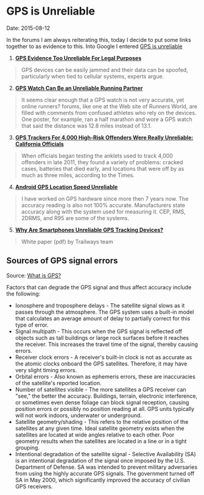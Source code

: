 # GPS is Unreliable #
Date: 2015-08-12

In the forums I am always reiterating this, today I decide to put some links together to as evidence to this. Into Google I entered [GPS is unreliable](https://www.google.com/search?q=GPS+is+unreliable)

1. **[GPS Evidence Too Unreliable For Legal Purposes](http://www.informationweek.com/location-services/gps-evidence-too-unreliable-for-legal-purposes/d/d-id/1079120?)**
> GPS devices can be easily jammed and their data can be spoofed, particularly when tied to cellular systems, experts argue.

2. **[GPS Watch Can Be an Unreliable Running Partner](http://www.nytimes.com/2011/12/20/health/nutrition/gps-watches-may-not-track-runs-accurately.html?pagewanted=all&_r=0)**
> It seems clear enough that a GPS watch is not very accurate, yet online runners? forums, like one at the Web site of Runners World, are filled with comments from confused athletes who rely on the devices. One poster, for example, ran a half marathon and wore a GPS watch that said the distance was 12.8 miles instead of 13.1.  

3. **[GPS Trackers For 4,000 High-Risk Offenders Were Really Unreliable: California Officials](http://www.businessinsider.com.au/gps-tracking-flaws-california-criminals-2013-4)**
> When officials began testing the anklets used to track 4,000 offenders in late 2011, they found a variety of problems: cracked cases, batteries that died early, and locations that were off by as much as three miles, according to the Times.

4. **[Android GPS Location Speed Unreliable](http://stackoverflow.com/questions/11685842/android-gps-location-speed-unreliable)**
> I have worked on GPS hardware since more then 7 years now. The accuracy reading is also not 100% accurate. Manufacturers state accuracy along with the system used for measuring it. CEP, RMS, 2DRMS, and R95 are some of the systems.

5. **[Why Are Smartphones Unreliable GPS Tracking Devices?](http://www.teamtrailways.com/why-are-smartphones-unreliable-gps-tracking-devices/)**
> White paper (pdf) by Trailways team

## Sources of GPS signal errors ##
Source: [What is GPS?](http://www8.garmin.com/aboutGPS/)

Factors that can degrade the GPS signal and thus affect accuracy include the following:

* Ionosphere and troposphere delays - The satellite signal slows as it passes through the atmosphere. The GPS system uses a built-in model that calculates an average amount of delay to partially correct for this type of error.
* Signal multipath - This occurs when the GPS signal is reflected off objects such as tall buildings or large rock surfaces before it reaches the receiver. This increases the travel time of the signal, thereby causing errors.
* Receiver clock errors - A receiver's built-in clock is not as accurate as the atomic clocks onboard the GPS satellites. Therefore, it may have very slight timing errors.
* Orbital errors - Also known as ephemeris errors, these are inaccuracies of the satellite's reported location.
* Number of satellites visible - The more satellites a GPS receiver can "see," the better the accuracy. Buildings, terrain, electronic interference, or sometimes even dense foliage can block signal reception, causing position errors or possibly no position reading at all. GPS units typically will not work indoors, underwater or underground.
* Satellite geometry/shading - This refers to the relative position of the satellites at any given time. Ideal satellite geometry exists when the satellites are located at wide angles relative to each other. Poor geometry results when the satellites are located in a line or in a tight grouping.
* Intentional degradation of the satellite signal - Selective Availability (SA) is an intentional degradation of the signal once imposed by the U.S. Department of Defense. SA was intended to prevent military adversaries from using the highly accurate GPS signals. The government turned off SA in May 2000, which significantly improved the accuracy of civilian GPS receivers.

